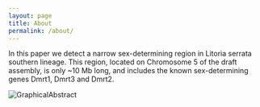 ```yaml
---
layout: page
title: About
permalink: /about/
---
```


In this paper we detect a narrow sex-determining region in Litoria serrata southern lineage. This region, located on Chromosome 5 of the draft assembly, is only ~10 Mb long, and includes the known sex-determining genes Dmrt1, Dmrt3 and Dmrt2.

![GraphicalAbstract](graphical_abstract.png)